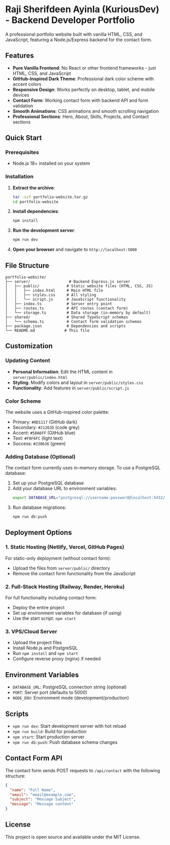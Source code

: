 # Raji Sherifdeen Ayinla (KuriousDev) - Backend Developer Portfolio

A professional portfolio website built with vanilla HTML, CSS, and JavaScript, featuring a Node.js/Express backend for the contact form.

## Features

- **Pure Vanilla Frontend**: No React or other frontend frameworks - just HTML, CSS, and JavaScript
- **GitHub-Inspired Dark Theme**: Professional dark color scheme with accent colors
- **Responsive Design**: Works perfectly on desktop, tablet, and mobile devices
- **Contact Form**: Working contact form with backend API and form validation
- **Smooth Animations**: CSS animations and smooth scrolling navigation
- **Professional Sections**: Hero, About, Skills, Projects, and Contact sections

## Quick Start

### Prerequisites
- Node.js 18+ installed on your system

### Installation

1. **Extract the archive**:
   ```bash
   tar -xzf portfolio-website.tar.gz
   cd portfolio-website
   ```

2. **Install dependencies**:
   ```bash
   npm install
   ```

3. **Run the development server**:
   ```bash
   npm run dev
   ```

4. **Open your browser** and navigate to `http://localhost:5000`

## File Structure

```
portfolio-website/
├── server/                 # Backend Express.js server
│   ├── public/            # Static website files (HTML, CSS, JS)
│   │   ├── index.html     # Main HTML file
│   │   ├── styles.css     # All styling
│   │   └── script.js      # JavaScript functionality
│   ├── index.ts           # Server entry point
│   ├── routes.ts          # API routes (contact form)
│   └── storage.ts         # Data storage (in-memory by default)
├── shared/                # Shared TypeScript schemas
│   └── schema.ts          # Contact form validation schemas
├── package.json           # Dependencies and scripts
└── README.md             # This file
```

## Customization

### Updating Content
- **Personal Information**: Edit the HTML content in `server/public/index.html`
- **Styling**: Modify colors and layout in `server/public/styles.css`
- **Functionality**: Add features in `server/public/script.js`

### Color Scheme
The website uses a GitHub-inspired color palette:
- Primary: `#0D1117` (GitHub dark)
- Secondary: `#21262D` (code grey)  
- Accent: `#58A6FF` (GitHub blue)
- Text: `#F0F6FC` (light text)
- Success: `#238636` (green)

### Adding Database (Optional)
The contact form currently uses in-memory storage. To use a PostgreSQL database:

1. Set up your PostgreSQL database
2. Add your database URL to environment variables:
   ```bash
   export DATABASE_URL="postgresql://username:password@localhost:5432/portfolio"
   ```
3. Run database migrations:
   ```bash
   npm run db:push
   ```

## Deployment Options

### 1. Static Hosting (Netlify, Vercel, GitHub Pages)
For static-only deployment (without contact form):
- Upload the files from `server/public/` directory
- Remove the contact form functionality from the JavaScript

### 2. Full-Stack Hosting (Railway, Render, Heroku)
For full functionality including contact form:
- Deploy the entire project
- Set up environment variables for database (if using)
- Use the start script: `npm start`

### 3. VPS/Cloud Server
- Upload the project files
- Install Node.js and PostgreSQL
- Run `npm install` and `npm start`
- Configure reverse proxy (nginx) if needed

## Environment Variables

- `DATABASE_URL`: PostgreSQL connection string (optional)
- `PORT`: Server port (defaults to 5000)
- `NODE_ENV`: Environment mode (development/production)

## Scripts

- `npm run dev`: Start development server with hot reload
- `npm run build`: Build for production
- `npm start`: Start production server
- `npm run db:push`: Push database schema changes

## Contact Form API

The contact form sends POST requests to `/api/contact` with the following structure:

```json
{
  "name": "Full Name",
  "email": "email@example.com", 
  "subject": "Message Subject",
  "message": "Message content"
}
```

## License

This project is open source and available under the MIT License.